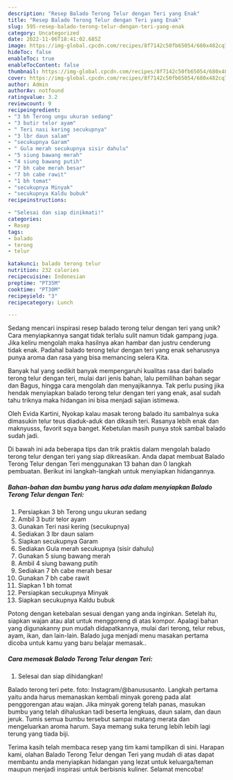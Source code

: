 ```yaml
---
description: "Resep Balado Terong Telur dengan Teri yang Enak"
title: "Resep Balado Terong Telur dengan Teri yang Enak"
slug: 595-resep-balado-terong-telur-dengan-teri-yang-enak
category: Uncategorized
date: 2022-11-06T18:41:02.685Z
image: https://img-global.cpcdn.com/recipes/8f7142c50fb65054/680x482cq70/balado-terong-telur-dengan-teri-foto-resep-utama.jpg
hideToc: false
enableToc: true
enableTocContent: false
thumbnail: https://img-global.cpcdn.com/recipes/8f7142c50fb65054/680x482cq70/balado-terong-telur-dengan-teri-foto-resep-utama.jpg
cover: https://img-global.cpcdn.com/recipes/8f7142c50fb65054/680x482cq70/balado-terong-telur-dengan-teri-foto-resep-utama.jpg
author: Admin
authorAv: notfound
ratingvalue: 3.2
reviewcount: 9
recipeingredient:
- "3 bh Terong ungu ukuran sedang"
- "3 butir telor ayam"
- " Teri nasi kering secukupnya"
- "3 lbr daun salam"
- "secukupnya Garam"
- " Gula merah secukupnya sisir dahulu"
- "5 siung bawang merah"
- "4 siung bawang putih"
- "7 bh cabe merah besar"
- "7 bh cabe rawit"
- "1 bh tomat"
- "secukupnya Minyak"
- "secukupnya Kaldu bubuk"
recipeinstructions:

- "Selesai dan siap dinikmati!"
categories:
- Resep
tags:
- balado
- terong
- telur

katakunci: balado terong telur 
nutrition: 232 calories
recipecuisine: Indonesian
preptime: "PT35M"
cooktime: "PT30M"
recipeyield: "3"
recipecategory: Lunch

---
```





Sedang mencari inspirasi resep balado terong telur dengan teri yang unik? Cara menyiapkannya sangat tidak terlalu sulit namun tidak gampang juga. Jika keliru mengolah maka hasilnya akan hambar dan justru cenderung tidak enak. Padahal balado terong telur dengan teri yang enak seharusnya punya aroma dan rasa yang bisa memancing selera Kita.





Banyak hal yang sedikit banyak mempengaruhi kualitas rasa dari balado terong telur dengan teri, mulai dari jenis bahan, lalu pemilihan bahan segar dan Bagus, hingga cara mengolah dan menyajikannya. Tak perlu pusing jika hendak menyiapkan balado terong telur dengan teri yang enak,      asal sudah tahu triknya maka hidangan ini bisa menjadi sajian istimewa.














Oleh Evida Kartini, Nyokap kalau masak terong balado itu sambalnya suka dimasukin telur teus diaduk-aduk dan dikasih teri. Rasanya lebih enak dan maknyusss, favorit sqya banget. Kebetulan masih punya stok sambal balado sudah jadi.






Di bawah ini ada beberapa tips dan trik praktis dalam mengolah balado terong telur dengan teri yang siap dikreasikan. Anda dapat membuat Balado Terong Telur dengan Teri menggunakan 13 bahan dan 0 langkah pembuatan. Berikut ini langkah-langkah untuk menyiapkan hidangannya.

<!--inarticleads1-->

##### Bahan-bahan dan bumbu yang harus ada dalam menyiapkan Balado Terong Telur dengan Teri:

1. Persiapkan 3 bh Terong ungu ukuran sedang
1. Ambil 3 butir telor ayam
1. Gunakan  Teri nasi kering (secukupnya)
1. Sediakan 3 lbr daun salam
1. Siapkan secukupnya Garam
1. Sediakan  Gula merah secukupnya (sisir dahulu)
1. Gunakan 5 siung bawang merah
1. Ambil 4 siung bawang putih
1. Sediakan 7 bh cabe merah besar
1. Gunakan 7 bh cabe rawit
1. Siapkan 1 bh tomat
1. Persiapkan secukupnya Minyak
1. Siapkan secukupnya Kaldu bubuk


Potong dengan ketebalan sesuai dengan yang anda inginkan. Setelah itu, siapkan wajan atau alat untuk menggoreng di atas kompor. Apalagi bahan yang digunakanny pun mudah didapatkannya, mulai dari terong, telur rebus, ayam, ikan, dan lain-lain. Balado juga menjadi menu masakan pertama dicoba untuk kamu yang baru belajar memasak.. 

<!--inarticleads2-->

##### Cara memasak Balado Terong Telur dengan Teri:


1. Selesai dan siap dihidangkan!

Balado terong teri pete. foto: Instagram/@banususanto. Langkah pertama yaitu anda harus memanaskan kembali minyak goreng pada alat penggorengan atau wajan. Jika minyak goreng telah panas, masukan bumbu yang telah dihaluskan tadi beserta lengkuas, daun salam, dan daun jeruk. Tumis semua bumbu tersebut sampai matang merata dan mengeluarkan aroma harum. Saya memang suka terung lebih lebih lagi terung yang tiada biji. 

Terima kasih telah membaca resep yang tim kami tampilkan di sini. Harapan kami, olahan Balado Terong Telur dengan Teri yang mudah di atas dapat membantu anda menyiapkan hidangan yang lezat untuk keluarga/teman maupun menjadi inspirasi untuk berbisnis kuliner. Selamat mencoba!
